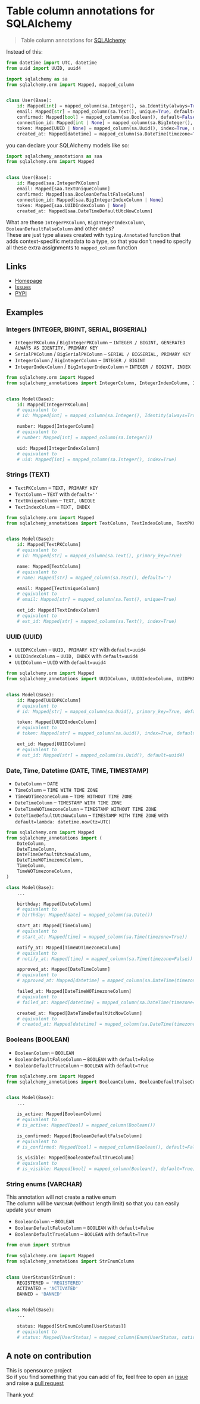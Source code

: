 # Table column annotations for SQLAlchemy

> Table column annotations for [SQLAlchemy](https://pypi.org/project/SQLAlchemy/)

Instead of this:

```python
from datetime import UTC, datetime
from uuid import UUID, uuid4

import sqlalchemy as sa
from sqlalchemy.orm import Mapped, mapped_column


class User(Base):
    id: Mapped[int] = mapped_column(sa.Integer(), sa.Identity(always=True), primary_key=True)
    email: Mapped[str] = mapped_column(sa.Text(), unique=True, default='')
    confirmed: Mapped[bool] = mapped_column(sa.Boolean(), default=False)
    connection_id: Mapped[int | None] = mapped_column(sa.BigInteger(), index=True)
    token: Mapped[UUID | None] = mapped_column(sa.Uuid(), index=True, default=uuid4)
    created_at: Mapped[datetime] = mapped_column(sa.DateTime(timezone=True), default=lambda: datetime.now(tz=UTC))
```

you can declare your SQLAlchemy models like so:

```python
import sqlalchemy_annotations as saa
from sqlalchemy.orm import Mapped


class User(Base):
    id: Mapped[saa.IntegerPKColumn]
    email: Mapped[saa.TextUniqueColumn]
    confirmed: Mapped[saa.BooleanDefaultFalseColumn]
    connection_id: Mapped[saa.BigIntegerIndexColumn | None]
    token: Mapped[saa.UUIDIndexColumn | None]
    created_at: Mapped[saa.DateTimeDefaultUtcNowColumn]
```

What are these `IntegerPKColumn`, `BigIntegerIndexColumn`, `BooleanDefaultFalseColumn` and other ones?  
These are just type aliases created with `typing.Annotated` function that adds context-specific metadata to a type,
so that you don't need to specify all these extra assignments to `mapped_column` function

## Links

* [Homepage](https://github.com/mishaga/sqlalchemy-annotations)
* [Issues](https://github.com/mishaga/sqlalchemy-annotations/issues)
* [PYPI](https://pypi.org/project/sqlalchemy-annotations/)

## Examples

### Integers (INTEGER, BIGINT, SERIAL, BIGSERIAL)

* `IntegerPKColumn` / `BigIntegerPKColumn` – `INTEGER / BIGINT, GENERATED ALWAYS AS IDENTITY, PRIMARY KEY`
* `SerialPKColumn` / `BigSerialPKColumn` – `SERIAL / BIGSERIAL, PRIMARY KEY`
* `IntegerColumn` / `BigIntegerColumn` – `INTEGER / BIGINT`
* `IntegerIndexColumn` / `BigIntegerIndexColumn` – `INTEGER / BIGINT, INDEX`

```python
from sqlalchemy.orm import Mapped
from sqlalchemy_annotations import IntegerColumn, IntegerIndexColumn, IntegerPKColumn


class Model(Base):
    id: Mapped[IntegerPKColumn]
    # equivalent to
    # id: Mapped[int] = mapped_column(sa.Integer(), Identity(always=True), primary_key=True)

    number: Mapped[IntegerColumn]
    # equivalent to
    # number: Mapped[int] = mapped_column(sa.Integer())

    uid: Mapped[IntegerIndexColumn]
    # equivalent to
    # uid: Mapped[int] = mapped_column(sa.Integer(), index=True)
```

### Strings (TEXT)

* `TextPKColumn` – `TEXT, PRIMARY KEY`
* `TextColumn` – `TEXT` with `default=''`
* `TextUniqueColumn` – `TEXT, UNIQUE`
* `TextIndexColumn` – `TEXT, INDEX`

```python
from sqlalchemy.orm import Mapped
from sqlalchemy_annotations import TextColumn, TextIndexColumn, TextPKColumn, TextUniqueColumn


class Model(Base):
    id: Mapped[TextPKColumn]
    # equivalent to
    # id: Mapped[str] = mapped_column(sa.Text(), primary_key=True)

    name: Mapped[TextColumn]
    # equivalent to
    # name: Mapped[str] = mapped_column(sa.Text(), default='')

    email: Mapped[TextUniqueColumn]
    # equivalent to
    # email: Mapped[str] = mapped_column(sa.Text(), unique=True)

    ext_id: Mapped[TextIndexColumn]
    # equivalent to
    # ext_id: Mapped[str] = mapped_column(sa.Text(), index=True)
```

### UUID (UUID)

* `UUIDPKColumn` – `UUID, PRIMARY KEY` with `default=uuid4`
* `UUIDIndexColumn` – `UUID, INDEX` with `default=uuid4`
* `UUIDColumn` – `UUID` with `default=uuid4`

```python
from sqlalchemy.orm import Mapped
from sqlalchemy_annotations import UUIDColumn, UUIDIndexColumn, UUIDPKColumn


class Model(Base):
    id: Mapped[UUIDPKColumn]
    # equivalent to
    # id: Mapped[str] = mapped_column(sa.Uuid(), primary_key=True, default=uuid4)

    token: Mapped[UUIDIndexColumn]
    # equivalent to
    # token: Mapped[str] = mapped_column(sa.Uuid(), index=True, default=uuid4)

    ext_id: Mapped[UUIDColumn]
    # equivalent to
    # ext_id: Mapped[str] = mapped_column(sa.Uuid(), default=uuid4)
```

### Date, Time, Datetime (DATE, TIME, TIMESTAMP)

* `DateColumn` – `DATE`
* `TimeColumn` – `TIME WITH TIME ZONE`
* `TimeWOTimezoneColumn` – `TIME WITHOUT TIME ZONE`
* `DateTimeColumn` – `TIMESTAMP WITH TIME ZONE`
* `DateTimeWOTimezoneColumn` – `TIMESTAMP WITHOUT TIME ZONE`
* `DateTimeDefaultUtcNowColumn` – `TIMESTAMP WITH TIME ZONE` with `default=lambda: datetime.now(tz=UTC)`

```python
from sqlalchemy.orm import Mapped
from sqlalchemy_annotations import (
    DateColumn,
    DateTimeColumn,
    DateTimeDefaultUtcNowColumn,
    DateTimeWOTimezoneColumn,
    TimeColumn,
    TimeWOTimezoneColumn,
)

class Model(Base):
    ...

    birthday: Mapped[DateColumn]
    # equivalent to
    # birthday: Mapped[date] = mapped_column(sa.Date())

    start_at: Mapped[TimeColumn]
    # equivalent to
    # start_at: Mapped[time] = mapped_column(sa.Time(timezone=True))

    notify_at: Mapped[TimeWOTimezoneColumn]
    # equivalent to
    # notify_at: Mapped[time] = mapped_column(sa.Time(timezone=False))

    approved_at: Mapped[DateTimeColumn]
    # equivalent to
    # approved_at: Mapped[datetime] = mapped_column(sa.DateTime(timezone=True))

    failed_at: Mapped[DateTimeWOTimezoneColumn]
    # equivalent to
    # failed_at: Mapped[datetime] = mapped_column(sa.DateTime(timezone=False))

    created_at: Mapped[DateTimeDefaultUtcNowColumn]
    # equivalent to
    # created_at: Mapped[datetime] = mapped_column(sa.DateTime(timezone=True), default=lambda: datetime.now(tz=UTC))
```

### Booleans (BOOLEAN)

* `BooleanColumn` – `BOOLEAN`
* `BooleanDefaultFalseColumn` – `BOOLEAN` with `default=False`
* `BooleanDefaultTrueColumn` – `BOOLEAN` with `default=True`

```python
from sqlalchemy.orm import Mapped
from sqlalchemy_annotations import BooleanColumn, BooleanDefaultFalseColumn, BooleanDefaultTrueColumn


class Model(Base):
    ...

    is_active: Mapped[BooleanColumn]
    # equivalent to
    # is_active: Mapped[bool] = mapped_column(Boolean())

    is_confirmed: Mapped[BooleanDefaultFalseColumn]
    # equivalent to
    # is_confirmed: Mapped[bool] = mapped_column(Boolean(), default=False)

    is_visible: Mapped[BooleanDefaultTrueColumn]
    # equivalent to
    # is_visible: Mapped[bool] = mapped_column(Boolean(), default=True)
```


### String enums (VARCHAR)

This annotation will not create a native enum  
The column will be `VARCHAR` (without length limit) so that you can easily update your enum

* `BooleanColumn` – `BOOLEAN`
* `BooleanDefaultFalseColumn` – `BOOLEAN` with `default=False`
* `BooleanDefaultTrueColumn` – `BOOLEAN` with `default=True`

```python
from enum import StrEnum

from sqlalchemy.orm import Mapped
from sqlalchemy_annotations import StrEnumColumn


class UserStatus(StrEnum):
    REGISTERED = 'REGISTERED'
    ACTIVATED = 'ACTIVATED'
    BANNED = 'BANNED'


class Model(Base):
    ...

    status: Mapped[StrEnumColumn[UserStatus]]
    # equivalent to
    # status: Mapped[UserStatus] = mapped_column(Enum(UserStatus, native_enum=False, length=None))
```

## A note on contribution

This is opensource project  
So if you find something that you can add of fix, feel free to
open an [issue](https://github.com/mishaga/sqlalchemy-annotations/issues)
and raise a [pull request](https://github.com/mishaga/sqlalchemy-annotations/pulls)

Thank you!
